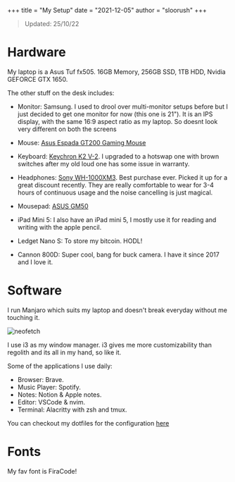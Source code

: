 +++
title = "My Setup"
date = "2021-12-05"
author = "sloorush"
+++

> Updated: 25/10/22

# Hardware

My laptop is a Asus Tuf fx505. 16GB Memory, 256GB SSD, 1TB HDD, Nvidia GEFORCE GTX 1650.

The other stuff on the desk includes:

- Monitor: Samsung. I used to drool over multi-monitor setups before but I just decided to get one monitor for now (this one is 21"). It is an IPS display, with the same 16:9 aspect ratio as my laptop. So doesnt look very different on both the screens

- Mouse: [Asus Espada GT200 Gaming Mouse](https://www.amazon.in/Espada-GT200-Wired-Gaming-Mouse/dp/B079YX9MG4)

- Keyboard: [Keychron K2 V-2](https://keychron.in/product/keychron-k2-v-2/). I upgraded to a hotswap one with brown switches after my old loud one has some issue in warranty.

- Headphones: [Sony WH-1000XM3](https://www.sony.co.in/electronics/headband-headphones/wh-1000xm3). Best purchase ever. Picked it up for a great discount recently. They are really comfortable to wear for 3-4 hours of continuous usage and the noise cancelling is just magical.

- Mousepad: [ASUS GM50](https://www.flipkart.com/asus-gm50-mousepad/p/itmf9fhpxpyagyrg)

- iPad Mini 5: I also have an iPad mini 5, I mostly use it for reading and writing with the apple pencil.

- Ledget Nano S: To store my bitcoin. HODL!

- Cannon 800D: Super cool, bang for buck camera. I have it since 2017 and I love it.

# Software

I run Manjaro which suits my laptop and doesn't break everyday without me touching it.

![neofetch](https://files.sloorush.com/random/neofetch.jpeg)

I use i3 as my window manager. i3 gives me more customizability than regolith and its all in my hand, so like it.

Some of the applications I use daily:

- Browser: Brave.
- Music Player: Spotify.
- Notes: Notion & Apple notes.
- Editor: VSCode & nvim.
- Terminal: Alacritty with zsh and tmux.

You can checkout my dotfiles for the configuration [here](https://github.com/sloorush/dotfiles)

# Fonts

My fav font is FiraCode!
